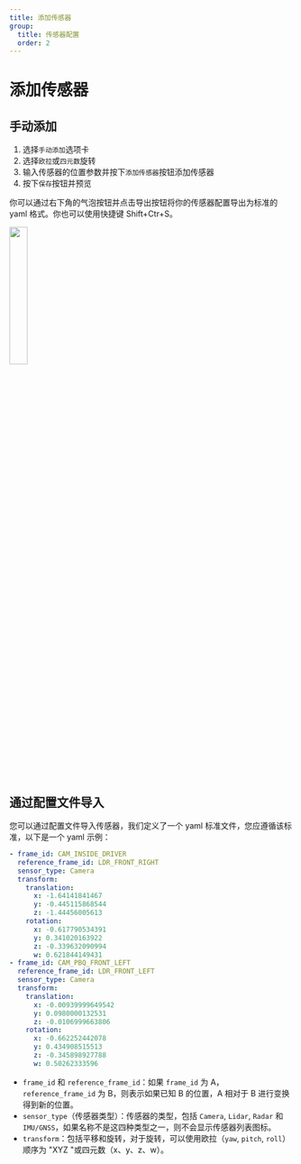 ```yaml
---
title: 添加传感器
group:
  title: 传感器配置
  order: 2
---
```


# 添加传感器

## 手动添加

1. 选择`手动添加`选项卡
2. 选择`欧拉`或`四元数`旋转
3. 输入传感器的位置参数并按下`添加传感器`按钮添加传感器
4. 按下`保存`按钮并预览

你可以通过右下角的气泡按钮并点击导出按钮将你的传感器配置导出为标准的 yaml 格式。你也可以使用快捷键 Shift+Ctr+S。

<img src='/Sensor-Viewer-Doc/add-sensor-cn.png' width='25%'>

## 通过配置文件导入

您可以通过配置文件导入传感器，我们定义了一个 yaml 标准文件，您应遵循该标准，以下是一个 yaml 示例：

```yaml
- frame_id: CAM_INSIDE_DRIVER
  reference_frame_id: LDR_FRONT_RIGHT
  sensor_type: Camera
  transform:
    translation:
      x: -1.64141841467
      y: -0.445115868544
      z: -1.44456005613
    rotation:
      x: -0.617790534391
      y: 0.341020163922
      z: -0.339632090994
      w: 0.621844149431
- frame_id: CAM_PBQ_FRONT_LEFT
  reference_frame_id: LDR_FRONT_LEFT
  sensor_type: Camera
  transform:
    translation:
      x: -0.00939999649542
      y: 0.0980000132531
      z: -0.0106999663806
    rotation:
      x: -0.662252442078
      y: 0.434908515513
      z: -0.345898927788
      w: 0.50262333596
```

- `frame_id` 和 `reference_frame_id`：如果 `frame_id` 为 A，`reference_frame_id` 为 B，则表示如果已知 B 的位置，A 相对于 B 进行变换得到新的位置。
- `sensor_type`（传感器类型）：传感器的类型，包括 `Camera`, `Lidar`, `Radar` 和 `IMU/GNSS`，如果名称不是这四种类型之一，则不会显示传感器列表图标。
- `transform`：包括平移和旋转，对于旋转，可以使用欧拉（`yaw`, `pitch`, `roll`）顺序为 "XYZ "或四元数（x、y、z、w）。
